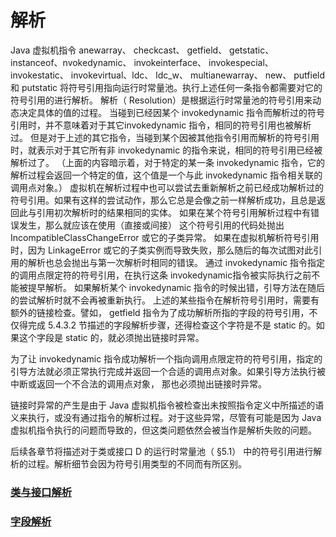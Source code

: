 # 解析

Java 虚拟机指令 anewarray、 checkcast、 getfield、 getstatic、 instanceof、nvokedynamic、 invokeinterface、 invokespecial、 invokestatic、 invokevirtual、ldc、 ldc_w、 multianewarray、 new、 putfield 和 putstatic 将符号引用指向运行时常量池。执行上述任何一条指令都需要对它的符号引用的进行解析。
解析（ Resolution）是根据运行时常量池的符号引用来动态决定具体的值的过程。
当碰到已经因某个 invokedynamic 指令而解析过的符号引用时，并不意味着对于其它invokedynamic 指令，相同的符号引用也被解析过。
但是对于上述的其它指令，当碰到某个因被其他指令引用而解析的符号引用时，就表示对于其它所有非 invokedynamic 的指令来说，相同的符号引用已经被解析过了。
（上面的内容暗示着，对于特定的某一条 invokedynamic 指令，它的解析过程会返回一个特定的值，这个值是一个与此 invokedynamic 指令相关联的调用点对象。）
虚拟机在解析过程中也可以尝试去重新解析之前已经成功解析过的符号引用。如果有这样的尝试动作，那么它总是会像之前一样解析成功，且总是返回此与引用初次解析时的结果相同的实体。
如果在某个符号引用解析过程中有错误发生，那么就应该在使用（直接或间接） 这个符号引用的代码处抛出 IncompatibleClassChangeError 或它的子类异常。
如果在虚拟机解析符号引用时，因为 LinkageError 或它的子类实例而导致失败，那么随后的每次试图对此引用的解析也总会抛出与第一次解析时相同的错误。
通过 invokedynamic 指令指定的调用点限定符的符号引用，在执行这条 invokedynamic指令被实际执行之前不能被提早解析。
如果解析某个 invokedynamic 指令的时候出错，引导方法在随后的尝试解析时就不会再被重新执行。
上述的某些指令在解析符号引用时，需要有额外的链接检查。譬如， getfield 指令为了成功解析所指的字段的符号引用，不仅得完成 5.4.3.2 节描述的字段解析步骤，还得检查这个字符是不是 static 的。如果这个字段是 static 的，就必须抛出链接时异常。 

为了让 invokedynamic 指令成功解析一个指向调用点限定符的符号引用，指定的引导方法就必须正常执行完成并返回一个合适的调用点对象。如果引导方法执行被中断或返回一个不合法的调用点对象， 那也必须抛出链接时异常。

链接时异常的产生是由于 Java 虚拟机指令被检查出未按照指令定义中所描述的语义来执行，或没有通过指令的解析过程。对于这些异常，尽管有可能是因为 Java 虚拟机指令执行的问题而导致的，但这类问题依然会被当作是解析失败的问题。

后续各章节将描述对于类或接口 D 的运行时常量池（ §5.1） 中的符号引用进行解析的过程。解析细节会因为符号引用类型的不同而有所区别。 

### [类与接口解析](ClassAndInterfaceAnalysis.md)

### [字段解析](FieldAnalysis.md)